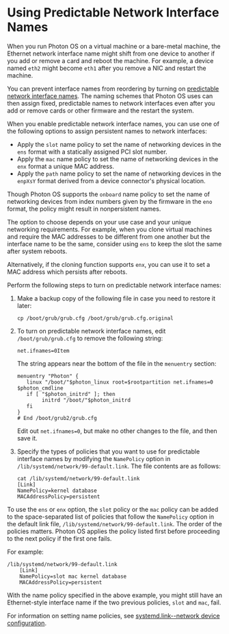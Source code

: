 # Using Predictable Network Interface Names

When you run Photon OS on a virtual machine or a bare-metal machine, the Ethernet network interface name might shift from one device to another if you add or remove a card and reboot the machine. For example, a device named `eth2` might become `eth1` after you remove a NIC and restart the machine.

You can prevent interface names from reordering by turning on [predictable network interface names](https://www.freedesktop.org/wiki/Software/systemd/PredictableNetworkInterfaceNames/). The naming schemes that Photon OS uses can then assign fixed, predictable names to network interfaces even after you add or remove cards or other firmware and the restart the system. 

When you enable predictable network interface names, you can use one of the following options to assign persistent names to network interfaces:

* Apply the `slot` name policy to set the name of networking devices in the `ens` format with a statically assigned PCI slot number.
* Apply the `mac` name policy to set the name of networking devices in the `enx` format a unique MAC address. 
* Apply the `path` name policy to set the name of networking devices in the `enpXsY` format derived from a device connector's physical location.

Though Photon OS supports the `onboard` name policy to set the name of networking devices from index numbers given by the firmware in the `eno` format, the policy might result in nonpersistent names. 

The option to choose depends on your use case and your unique networking requirements. For example, when you clone virtual machines and require the MAC addresses to be different from one another but the interface name to be the same, consider using `ens` to keep the slot the same after system reboots. 

Alternatively, if the cloning function supports `enx`, you can use it to set a MAC address which persists after reboots. 

Perform the following steps to turn on predictable network interface names: 

1. Make a backup copy of the following file in case you need to restore it later:
    
    ```
    cp /boot/grub/grub.cfg /boot/grub/grub.cfg.original
    ``` 

2. To turn on predictable network interface names, edit `/boot/grub/grub.cfg` to remove the following string: 

    
    ```
    net.ifnames=0Item
    ```
    The string appears near the bottom of the file in the `menuentry` section:

    
    ```
    menuentry "Photon" {
       linux "/boot/"$photon_linux root=$rootpartition net.ifnames=0 $photon_cmdline
       if [ "$photon_initrd" ]; then
            initrd "/boot/"$photon_initrd
       fi
    }
    # End /boot/grub2/grub.cfg
    ```

    Edit out `net.ifnames=0`, but make no other changes to the file, and then save it. 

1. Specify the types of policies that you want to use for predictable interface names by modifying the `NamePolicy` option in `/lib/systemd/network/99-default.link`. The file contents are as follows: 

    
    ```
    cat /lib/systemd/network/99-default.link
    [Link]
    NamePolicy=kernel database
    MACAddressPolicy=persistent

    ```

To use the `ens` or `enx` option, the `slot` policy or the `mac` policy can be added to the space-separated list of policies that follow the `NamePolicy` option in the default link file, `/lib/systemd/network/99-default.link`. The order of the policies matters. Photon OS applies the policy listed first before proceeding to the next policy if the first one fails. 

For example: 
    
```
/lib/systemd/network/99-default.link
    [Link]
    NamePolicy=slot mac kernel database
    MACAddressPolicy=persistent
```

With the name policy specified in the above example, you might still have an Ethernet-style interface name if the two previous policies, `slot` and `mac`, fail. 

For information on setting name policies, see [systemd.link--network device configuration](https://www.freedesktop.org/software/systemd/man/systemd.link.html). 